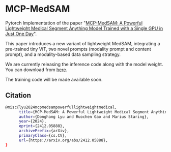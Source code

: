 # MCP-MedSAM

Pytorch Implementation of the paper "[MCP-MedSAM: A Powerful Lightweight Medical Segment Anything Model Trained with a Single GPU in Just One Day](https://arxiv.org/abs/2412.05888)". 

This paper introduces a new variant of lightweight MedSAM, integrating a pre-trained tiny ViT, two novel prompts (modality prompt and content prompt), and a modality-based data sampling strategy.

We are currently releasing the inference code along with the model weight. You can download from [here](https://drive.google.com/drive/folders/1NW4aSNhk-dtiK-dicTAUp0g0eR2fryNi?usp=sharing).

The training code will be made available soon.

## Citation

```bash
@misc{lyu2024mcpmedsampowerfullightweightmedical,
      title={MCP-MedSAM: A Powerful Lightweight Medical Segment Anything Model Trained with a Single GPU in Just One Day}, 
      author={Donghang Lyu and Ruochen Gao and Marius Staring},
      year={2024},
      eprint={2412.05888},
      archivePrefix={arXiv},
      primaryClass={cs.CV},
      url={https://arxiv.org/abs/2412.05888}, 
}
```
